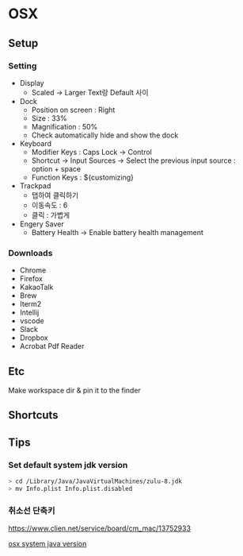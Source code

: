 # OSX

## Setup

### Setting

- Display
  - Scaled -> Larger Text랑 Default 사이
- Dock
  - Position on screen : Right
  - Size : 33%
  - Magnification : 50%
  - Check automatically hide and show the dock
- Keyboard
  - Modifier Keys : Caps Lock -> Control
  - Shortcut -> Input Sources -> Select the previous input source : option + space
  - Function Keys : ${customizing}
- Trackpad
  - 탭하여 클릭하기
  - 이동속도 : 6
  - 클릭 : 가볍게
- Engery Saver
  - Battery Health -> Enable battery health management 

### Downloads

- Chrome
- Firefox
- KakaoTalk
- Brew
- Iterm2
- Intellij
- vscode
- Slack
- Dropbox
- Acrobat Pdf Reader

## Etc

Make workspace dir & pin it to the finder

## Shortcuts

## Tips

### Set default system jdk version

```sh
> cd /Library/Java/JavaVirtualMachines/zulu-8.jdk
> mv Info.plist Info.plist.disabled
```

### 취소선 단축키

https://www.clien.net/service/board/cm_mac/13752933


[osx system java version](https://stackoverflow.com/questions/21964709/how-to-set-or-change-the-default-java-jdk-version-on-os-x)
